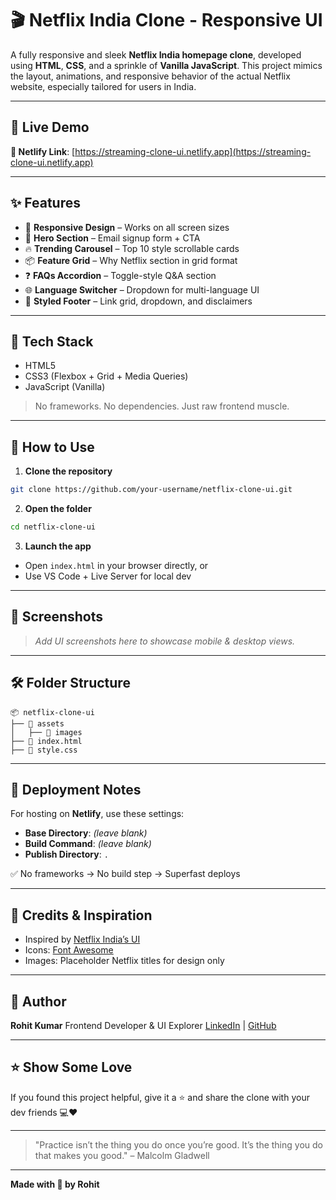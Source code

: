 # 🎬 Netflix India Clone - Responsive UI

A fully responsive and sleek **Netflix India homepage clone**, developed using **HTML**, **CSS**, and a sprinkle of **Vanilla JavaScript**. This project mimics the layout, animations, and responsive behavior of the actual Netflix website, especially tailored for users in India.

---

## 🚀 Live Demo

**🔗 Netlify Link**: [https://streaming-clone-ui.netlify.app](https://streaming-clone-ui.netlify.app)

---

## ✨ Features

* 📱 **Responsive Design** – Works on all screen sizes
* 🧠 **Hero Section** – Email signup form + CTA
* 🔥 **Trending Carousel** – Top 10 style scrollable cards
* 📦 **Feature Grid** – Why Netflix section in grid format
* ❓ **FAQs Accordion** – Toggle-style Q\&A section
* 🌐 **Language Switcher** – Dropdown for multi-language UI
* 🎨 **Styled Footer** – Link grid, dropdown, and disclaimers

---

## 🧰 Tech Stack

* HTML5
* CSS3 (Flexbox + Grid + Media Queries)
* JavaScript (Vanilla)

> No frameworks. No dependencies. Just raw frontend muscle.

---

## 📁 How to Use

1. **Clone the repository**

```bash
git clone https://github.com/your-username/netflix-clone-ui.git
```

2. **Open the folder**

```bash
cd netflix-clone-ui
```

3. **Launch the app**

* Open `index.html` in your browser directly, or
* Use VS Code + Live Server for local dev

---

## 📸 Screenshots

> *Add UI screenshots here to showcase mobile & desktop views.*

---

## 🛠 Folder Structure

```
📦 netflix-clone-ui
├── 📁 assets
│   ├── 📁 images
├── 📄 index.html
├── 📄 style.css
```

---

## 📢 Deployment Notes

For hosting on **Netlify**, use these settings:

* **Base Directory**: *(leave blank)*
* **Build Command**: *(leave blank)*
* **Publish Directory**: `.`

✅ No frameworks → No build step → Superfast deploys

---

## 🙌 Credits & Inspiration

* Inspired by [Netflix India’s UI](https://www.netflix.com/in/)
* Icons: [Font Awesome](https://fontawesome.com/)
* Images: Placeholder Netflix titles for design only

---

## 👤 Author

**Rohit Kumar**
Frontend Developer & UI Explorer
[LinkedIn](https://linkedin.com/in/rohit-kumar3607/) | [GitHub](https://github.com/Rohitkr0406)

---

## ⭐ Show Some Love

If you found this project helpful, give it a ⭐ and share the clone with your dev friends 💻❤️

---

> "Practice isn’t the thing you do once you’re good. It’s the thing you do that makes you good." – Malcolm Gladwell

---

**Made with 💖 by Rohit**
